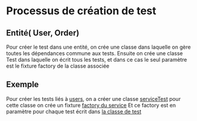 # Processus de création de test

## Entité( User, Order)

Pour créer le test dans une entité, on crée une classe dans laquelle on gère toutes les dépendances commune aux tests.
Ensuite on crée une classe Test dans laquelle on écrit tous les tests, et dans ce cas le seul paramètre est le fixture factory de la classe associée

## Exemple

Pour créer les tests liés à [users](../src/users),
on a créer une classe [serviceTest](users/test_user_router.py)
pour cette classe on crée un fixture [factory du service](users/fixtures/others/user_test_service_factory.py)
Et ce factory est en paramètre pour chaque test écrit dans [la classe de test](users/test_user_router.py)